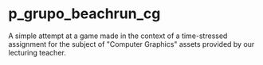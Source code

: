 # p_grupo_beachrun_cg
 A simple attempt at a game made in the context of a time-stressed assignment for the subject of "Computer Graphics" assets provided by our lecturing teacher.

